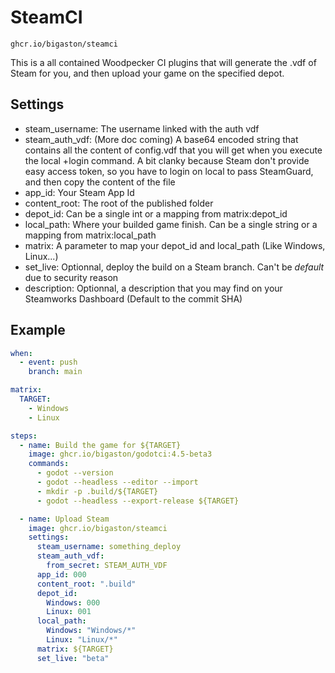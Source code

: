 # SteamCI
```
ghcr.io/bigaston/steamci
```

This is a all contained Woodpecker CI plugins that will generate the .vdf of Steam for you, and then upload your game on the specified depot.

## Settings
- steam_username: The username linked with the auth vdf
- steam_auth_vdf: (More doc coming) A base64 encoded string that contains all the content of config.vdf that you will get when you execute the local +login command. A bit clanky because Steam don't provide easy access token, so you have to login on local to pass SteamGuard, and then copy the content of the file
- app_id: Your Steam App Id
- content_root: The root of the published folder
- depot_id: Can be a single int or a mapping from matrix:depot_id
- local_path: Where your builded game finish. Can be a single string or a mapping from matrix:local_path
- matrix: A parameter to map your depot_id and local_path (Like Windows, Linux...)
- set_live: Optionnal, deploy the build on a Steam branch. Can't be *default* due to security reason
- description: Optionnal, a description that you may find on your Steamworks Dashboard (Default to the commit SHA)

## Example
```yml
when:
  - event: push
    branch: main

matrix:
  TARGET:
    - Windows
    - Linux

steps:
  - name: Build the game for ${TARGET}
    image: ghcr.io/bigaston/godotci:4.5-beta3
    commands:
      - godot --version
      - godot --headless --editor --import
      - mkdir -p .build/${TARGET}
      - godot --headless --export-release ${TARGET}

  - name: Upload Steam
    image: ghcr.io/bigaston/steamci
    settings:
      steam_username: something_deploy
      steam_auth_vdf:
        from_secret: STEAM_AUTH_VDF
      app_id: 000
      content_root: ".build"
      depot_id: 
        Windows: 000
        Linux: 001
      local_path: 
        Windows: "Windows/*"
        Linux: "Linux/*"
      matrix: ${TARGET}
      set_live: "beta"
```